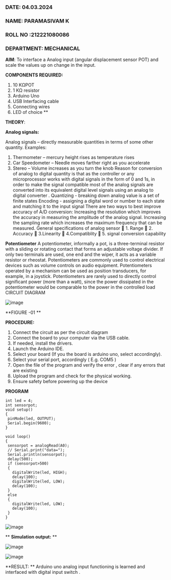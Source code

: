  ###  DATE: 04.03.2024

###  NAME: PARAMASIVAM K
###  ROLL NO :212221080086
###  DEPARTMENT: MECHANICAL

**AIM**:  To interface a Analog  input (angular displacement sensor POT) and scale the values up on change in the input.


**COMPONENTS REQUIRED:**
1.	10 KΩPOT
2.	1 KΩ resistor 
3.	Arduino Uno 
4.	USB Interfacing cable 
5.	Connecting wires 
6.	LED of choice 
**


**THEORY**: 

**Analog signals:**

Analog signals – directly measurable quantities in terms of some other quantity.
Examples:
1. Thermometer – mercury height rises as temperature rises
2. Car Speedometer – Needle moves farther right as you accelerate
3. Stereo – Volume increases as you turn the knob
Reason for conversion of analog to digital quantity is that as the controller or any microprocessor works with digital signals in the form of 0 and 1s, in order to make the signal compatible  most of the analog signals are converted into its equivalent digital level signals using an analog to digital converter .
Quantizing - breaking down analog value is a set of finite states
Encoding - assigning a digital word or number to each state and matching it to the input signal
 There are two ways to best improve accuracy of A/D conversion:
Increasing the resolution which improves the accuracy in measuring the amplitude of the analog signal.
Increasing the sampling rate which increases the maximum frequency that can be measured.
General specifications of analog sensor
	1. Range
	2. Accuracy
	3.Linearity
	4.Compatiblity
	5. signal conversion capability

**Potentiometer**
A potentiometer, informally a pot, is a three-terminal resistor with a sliding or rotating contact that forms an adjustable voltage divider. If only two terminals are used, one end and the wiper, it acts as a variable resistor or rheostat.
Potentiometers are commonly used to control electrical devices such as volume controls on audio equipment. Potentiometers operated by a mechanism can be used as position transducers, for example, in a joystick. Potentiometers are rarely used to directly control significant power (more than a watt), since the power dissipated in the potentiometer would be comparable to the power in the controlled load
CIRCUIT DIAGRAM





![image](https://user-images.githubusercontent.com/36288975/163530788-eec3cdc3-95e8-4d2d-8349-6d0ea4c9439c.png)

**FIGURE -01
**

**PROCEDURE:**

1.	Connect the circuit as per the circuit diagram 
2.	Connect the board to your computer via the USB cable.
3.	If needed, install the drivers.
4.	Launch the Arduino IDE.
5.	Select your board (If you the board is arduino uno, select accordingly).
6.	Select your serial port, accordingly ( E.g. COM5 )
7.	Open the file of the program  and verify the error , clear if any errors that are existing 
8.	Upload the program and check for the physical working. 
9.	Ensure safety before powering up the device 



**PROGRAM** 
~~~
int led = 4;
int sensorpot;
void setup()
{
 pinMode(led, OUTPUT);
 Serial.begin(9600);
}

void loop()
{
 sensorpot = analogRead(A0);
 // Serial.print("data=");
 Serial.println(sensorpot);
 delay(500);
 if (sensorpot>500)
 {
   digitalWrite(led, HIGH);
   delay(100);
   digitalWrite(led, LOW);
   delay(100);
 }
 else
 {
   digitalWrite(led, LOW);
   delay(100);
 }
} 
~~~



![image](https://github.com/kparamasivamk/EXPERIMENT-NO--02-INTERFACING-ANALOG-INPUT-SENSOR-POT-WITH-ARDUINO-/assets/161025390/39761718-9276-4236-a3b4-c2995ae632ec)





**
**Simulation output:** 
**

![image](https://github.com/kparamasivamk/EXPERIMENT-NO--02-INTERFACING-ANALOG-INPUT-SENSOR-POT-WITH-ARDUINO-/assets/161025390/cc94cf35-3242-4551-ba2f-983c96331f95)

![image](https://github.com/kparamasivamk/EXPERIMENT-NO--02-INTERFACING-ANALOG-INPUT-SENSOR-POT-WITH-ARDUINO-/assets/161025390/5b590381-1574-4b2e-b2bb-4a899421719d)






**RESULT: ** Arduino uno analog input functioning is learned and interfaced with digital input switch .
